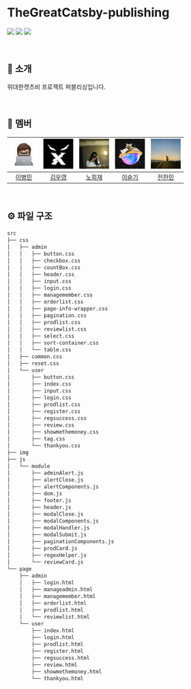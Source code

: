 # TheGreatCatsby-publishing

<img src="https://img.shields.io/badge/HTML-E34F26?style=for-the-badge&logo=HTML5&logoColor=white"/> <img src="https://img.shields.io/badge/CSS-1572B6?style=for-the-badge&logo=CSS3&logoColor=white"/> <img src="https://img.shields.io/badge/JavaScript-F7DF1E?style=for-the-badge&logo=JavaScript&logoColor=white"/>

<br>

## 👋 소개

위대한캣츠비 프로젝트 퍼블리싱입니다.

<br>

## 👥 멤버

| ![bm](./readmeImg/members/bm.jpeg) | ![wy](./readmeImg/members/wy.png) | ![hj](./readmeImg/members/hj.jpeg) | ![sg](./readmeImg/members/sg.png) | ![cm](./readmeImg/members/cm.jpeg) |
| --- | --- | --- | --- | --- |
| <div align="center">[이병민](https://github.com/ByeongminLee)</div> | <div align="center">[김우영](https://github.com/0x000613)</div> | <div align="center">[노희재](https://github.com/heejj1206)</div> | <div align="center">[이슬기](https://github.com/abcabcp)</div> | <div align="center">[전찬민](https://github.com/cksals3753)</div> |

<br>

## ⚙️ 파일 구조

```
src
├── css
│   ├── admin
│   │   ├── button.css
│   │   ├── checkbox.css
│   │   ├── countBox.css
│   │   ├── header.css
│   │   ├── input.css
│   │   ├── login.css
│   │   ├── managemember.css
│   │   ├── orderlist.css
│   │   ├── page-info-wrapper.css
│   │   ├── pagination.css
│   │   ├── prodlist.css
│   │   ├── reviewlist.css
│   │   ├── select.css
│   │   ├── sort-container.css
│   │   └── table.css
│   ├── common.css
│   ├── reset.css
│   └── user
│       ├── button.css
│       ├── index.css
│       ├── input.css
│       ├── login.css
│       ├── prodlist.css
│       ├── register.css
│       ├── regsuccess.css
│       ├── review.css
│       ├── showmethemoney.css
│       ├── tag.css
│       └── thankyou.css
├── img
├── js
│   └── module
│       ├── adminAlert.js
│       ├── alertClose.js
│       ├── alertComponents.js
│       ├── dom.js
│       ├── footer.js
│       ├── header.js
│       ├── modalClose.js
│       ├── modalComponents.js
│       ├── modalHandler.js
│       ├── modalSubmit.js
│       ├── paginationComponents.js
│       ├── prodCard.js
│       ├── regexHelper.js
│       └── reviewCard.js
└── page
    ├── admin
    │   ├── login.html
    │   ├── manageadmin.html
    │   ├── managemember.html
    │   ├── orderlist.html
    │   ├── prodlist.html
    │   └── reviewlist.html
    └── user
        ├── index.html
        ├── login.html
        ├── prodlist.html
        ├── register.html
        ├── regsuccess.html
        ├── review.html
        ├── showmethemoney.html
        └── thankyou.html
```
